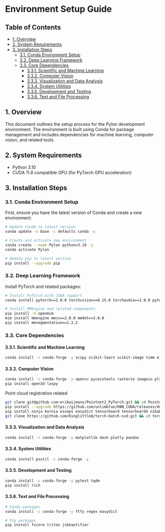 # Environment Setup Guide <!-- omit in toc -->

## Table of Contents <!-- omit in toc -->

- [1. Overview](#1-overview)
- [2. System Requirements](#2-system-requirements)
- [3. Installation Steps](#3-installation-steps)
  - [3.1. Conda Environment Setup](#31-conda-environment-setup)
  - [3.2. Deep Learning Framework](#32-deep-learning-framework)
  - [3.3. Core Dependencies](#33-core-dependencies)
    - [3.3.1. Scientific and Machine Learning](#331-scientific-and-machine-learning)
    - [3.3.2. Computer Vision](#332-computer-vision)
    - [3.3.3. Visualization and Data Analysis](#333-visualization-and-data-analysis)
    - [3.3.4. System Utilities](#334-system-utilities)
    - [3.3.5. Development and Testing](#335-development-and-testing)
    - [3.3.6. Text and File Processing](#336-text-and-file-processing)

## 1. Overview

This document outlines the setup process for the Pylon development environment. The environment is built using Conda for package management and includes dependencies for machine learning, computer vision, and related tools.

## 2. System Requirements

- Python 3.10
- CUDA 11.8 compatible GPU (for PyTorch GPU acceleration)

## 3. Installation Steps

### 3.1. Conda Environment Setup

First, ensure you have the latest version of Conda and create a new environment:
```bash
# Update Conda to latest version
conda update -n base -c defaults conda -y

# Create and activate new environment
conda create --name Pylon python=3.10 -y
conda activate Pylon

# Update pip to latest version
pip install --upgrade pip
```

### 3.2. Deep Learning Framework

Install PyTorch and related packages:
```bash
# Install PyTorch with CUDA support
conda install pytorch==2.0.0 torchvision==0.15.0 torchaudio==2.0.0 pytorch-cuda=11.8 -c pytorch -c nvidia -y

# Install MMEngine and related components
pip install -U openmim
mim install mmengine mmcv==2.0.0 mmdet==3.0.0
pip install mmsegmentation==1.2.2
```

### 3.3. Core Dependencies

#### 3.3.1. Scientific and Machine Learning

```bash
conda install -c conda-forge -y scipy scikit-learn scikit-image timm einops
```

#### 3.3.2. Computer Vision

```bash
conda install -c conda-forge -y opencv pycocotools rasterio imageio plyfile
pip install open3d laspy
```

Point cloud registration related

```bash
git clone git@github.com:erikwijmans/Pointnet2_PyTorch.git && cd Pointnet2_PyTorch && pip install pointnet2_ops_lib/. && cd ..
pip install --upgrade https://github.com/unlimblue/KNN_CUDA/releases/download/0.2/KNN_CUDA-0.2-py3-none-any.whl
pip install ninja kornia einops easydict tensorboard tensorboardX nibabel
git clone https://github.com/KinglittleQ/torch-batch-svd.git && cd torch-batch-svd && python setup.py install && cd ..
```

#### 3.3.3. Visualization and Data Analysis

```bash
conda install -c conda-forge -y matplotlib dash plotly pandas
```

#### 3.3.4. System Utilities

```bash
conda install psutil -c conda-forge -y
```

#### 3.3.5. Development and Testing

```bash
conda install -c conda-forge -y pytest tqdm
pip install rich
```

#### 3.3.6. Text and File Processing

```bash
# Conda packages
conda install -c conda-forge -y ftfy regex easydict

# Pip packages
pip install fvcore triton jsbeautifier
```
